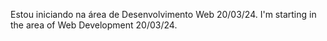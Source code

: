 Estou iniciando na área de Desenvolvimento Web 20/03/24.
I'm starting in the area of ​​Web Development 20/03/24.
